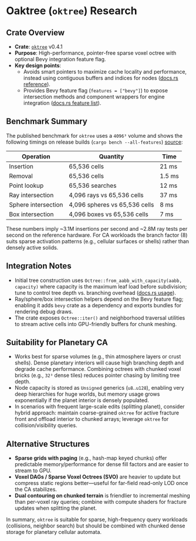 # Oaktree (`oktree`) Research

## Crate Overview
- **Crate**: [`oktree`](https://crates.io/crates/oktree) v0.4.1
- **Purpose**: High-performance, pointer-free sparse voxel octree with optional Bevy integration feature flag.
- **Key design points**:
  - Avoids smart pointers to maximize cache locality and performance, instead using contiguous buffers and indices for nodes ([docs.rs reference](https://docs.rs/oktree/0.4.1/oktree/)).
  - Provides Bevy feature flag (`features = ["bevy"]`) to expose intersection methods and component wrappers for engine integration ([docs.rs feature list](https://docs.rs/oktree/0.4.1/oktree/#features)).

## Benchmark Summary
The published benchmark for `oktree` uses a `4096³` volume and shows the following timings on release builds (`cargo bench --all-features`) [source](https://docs.rs/oktree/0.4.1/oktree/#benchmark):

| Operation | Quantity | Time |
|-----------|----------|------|
| Insertion | 65,536 cells | 21 ms |
| Removal | 65,536 cells | 1.5 ms |
| Point lookup | 65,536 searches | 12 ms |
| Ray intersection | 4,096 rays vs 65,536 cells | 37 ms |
| Sphere intersection | 4,096 spheres vs 65,536 cells | 8 ms |
| Box intersection | 4,096 boxes vs 65,536 cells | 7 ms |

These numbers imply ~3.1M insertions per second and ~2.8M ray tests per second on the reference hardware. For CA workloads the branch factor (8) suits sparse activation patterns (e.g., cellular surfaces or shells) rather than densely active solids.

## Integration Notes
- Initial tree construction uses `Octree::from_aabb_with_capacity(aabb, capacity)` where capacity is the maximum leaf load before subdivision; tune to control tree depth vs. branching overhead ([docs.rs usage](https://docs.rs/oktree/0.4.1/oktree/#example)).
- Ray/sphere/box intersection helpers depend on the Bevy feature flag; enabling it adds `bevy` crate as a dependency and exports bundles for rendering debug draws.
- The crate exposes `Octree::iter()` and neighborhood traversal utilities to stream active cells into GPU-friendly buffers for chunk meshing.

## Suitability for Planetary CA
- Works best for sparse volumes (e.g., thin atmosphere layers or crust shells). Dense planetary interiors will cause high branching depth and degrade cache performance. Combining octrees with chunked voxel bricks (e.g., `32³` dense tiles) reduces pointer chasing by limiting tree depth.
- Node capacity is stored as `Unsigned` generics (`u8`..`u128`), enabling very deep hierarchies for huge worlds, but memory usage grows exponentially if the planet interior is densely populated.
- In scenarios with frequent large-scale edits (splitting planet), consider hybrid approach: maintain coarse-grained `oktree` for active fracture front and offload interior to chunked arrays; leverage `oktree` for collision/visibility queries.

## Alternative Structures
- **Sparse grids with paging** (e.g., hash-map keyed chunks) offer predictable memory/performance for dense fill factors and are easier to stream to GPU.
- **Voxel DAGs / Sparse Voxel Octrees (SVO)** are heavier to update but compress static regions better—useful for far-field read-only LOD once the CA stabilizes.
- **Dual contouring on chunked terrain** is friendlier to incremental meshing than per-voxel ray queries; combine with compute shaders for fracture updates when splitting the planet.

In summary, `oktree` is suitable for sparse, high-frequency query workloads (collisions, neighbor search) but should be combined with chunked dense storage for planetary cellular automata.
